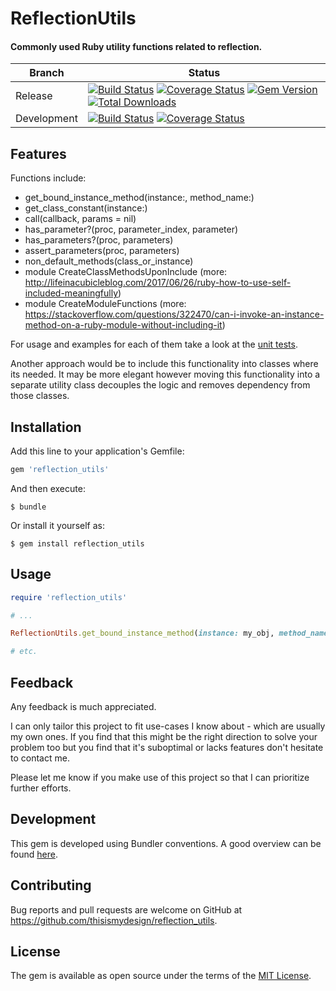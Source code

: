 # ReflectionUtils

#### Commonly used Ruby utility functions related to reflection.

| Branch | Status |
| ------ | ------ |
| Release | [![Build Status](https://travis-ci.org/thisismydesign/reflection_utils.svg?branch=release)](https://travis-ci.org/thisismydesign/reflection_utils)   [![Coverage Status](https://coveralls.io/repos/github/thisismydesign/reflection_utils/badge.svg?branch=release)](https://coveralls.io/github/thisismydesign/reflection_utils?branch=release)   [![Gem Version](https://badge.fury.io/rb/reflection_utils.svg)](https://badge.fury.io/rb/reflection_utils)   [![Total Downloads](http://ruby-gem-downloads-badge.herokuapp.com/reflection_utils?type=total)](https://rubygems.org/gems/reflection_utils) |
| Development | [![Build Status](https://travis-ci.org/thisismydesign/reflection_utils.svg?branch=master)](https://travis-ci.org/thisismydesign/reflection_utils)   [![Coverage Status](https://coveralls.io/repos/github/thisismydesign/reflection_utils/badge.svg?branch=master)](https://coveralls.io/github/thisismydesign/reflection_utils?branch=master) |

## Features

Functions include:
- get_bound_instance_method(instance:, method_name:)
- get_class_constant(instance:)
- call(callback, params = nil)
- has_parameter?(proc, parameter_index, parameter)
- has_parameters?(proc, parameters)
- assert_parameters(proc, parameters)
- non_default_methods(class_or_instance)
- module CreateClassMethodsUponInclude (more: http://lifeinacubicleblog.com/2017/06/26/ruby-how-to-use-self-included-meaningfully)
- module CreateModuleFunctions (more: https://stackoverflow.com/questions/322470/can-i-invoke-an-instance-method-on-a-ruby-module-without-including-it)

For usage and examples for each of them take a look at the [unit tests](https://github.com/thisismydesign/reflection_utils/blob/master/spec/reflection_utils_spec.rb).

Another approach would be to include this functionality into classes where its needed. It may be more elegant however moving this functionality into a separate utility class decouples the logic and removes dependency from those classes.

## Installation

Add this line to your application's Gemfile:

```ruby
gem 'reflection_utils'
```

And then execute:

    $ bundle

Or install it yourself as:

    $ gem install reflection_utils

## Usage

```ruby
require 'reflection_utils'

# ...

ReflectionUtils.get_bound_instance_method(instance: my_obj, method_name: :my_method)

# etc.
```

## Feedback

Any feedback is much appreciated.

I can only tailor this project to fit use-cases I know about - which are usually my own ones. If you find that this might be the right direction to solve your problem too but you find that it's suboptimal or lacks features don't hesitate to contact me.

Please let me know if you make use of this project so that I can prioritize further efforts.

## Development

This gem is developed using Bundler conventions. A good overview can be found [here](http://bundler.io/v1.14/guides/creating_gem.html).

## Contributing

Bug reports and pull requests are welcome on GitHub at https://github.com/thisismydesign/reflection_utils.

## License

The gem is available as open source under the terms of the [MIT License](http://opensource.org/licenses/MIT).
